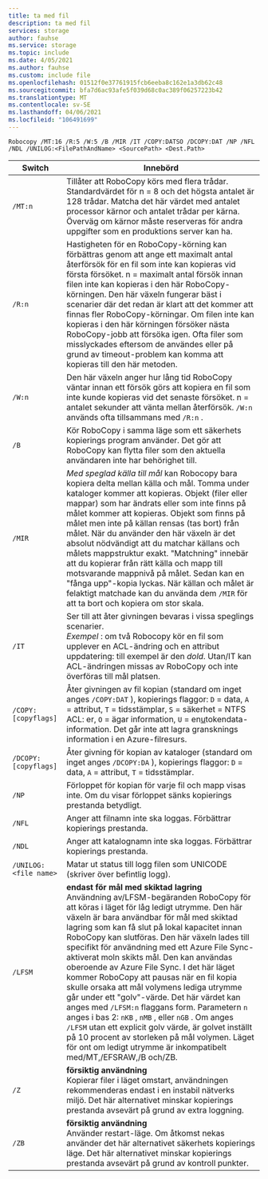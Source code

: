 ```yaml
---
title: ta med fil
description: ta med fil
services: storage
author: fauhse
ms.service: storage
ms.topic: include
ms.date: 4/05/2021
ms.author: fauhse
ms.custom: include file
ms.openlocfilehash: 01512f0e37761915fcb6eeba8c162e1a3db62c48
ms.sourcegitcommit: bfa7d6ac93afe5f039d68c0ac389f06257223b42
ms.translationtype: MT
ms.contentlocale: sv-SE
ms.lasthandoff: 04/06/2021
ms.locfileid: "106491699"
---
```

```console
Robocopy /MT:16 /R:5 /W:5 /B /MIR /IT /COPY:DATSO /DCOPY:DAT /NP /NFL /NDL /UNILOG:<FilePathAndName> <SourcePath> <Dest.Path> 
```

| Switch                | Innebörd |
|-----------------------|---------|
| `/MT:n`               | Tillåter att RoboCopy körs med flera trådar. Standardvärdet för n = 8 och det högsta antalet är 128 trådar. Matcha det här värdet med antalet processor kärnor och antalet trådar per kärna. Överväg om kärnor måste reserveras för andra uppgifter som en produktions server kan ha. |
| `/R:n`                | Hastigheten för en RoboCopy-körning kan förbättras genom att ange ett maximalt antal återförsök för en fil som inte kan kopieras vid första försöket. n = maximalt antal försök innan filen inte kan kopieras i den här RoboCopy-körningen. Den här växeln fungerar bäst i scenarier där det redan är klart att det kommer att finnas fler RoboCopy-körningar. Om filen inte kan kopieras i den här körningen försöker nästa RoboCopy-jobb att försöka igen. Ofta filer som misslyckades eftersom de användes eller på grund av timeout-problem kan komma att kopieras till den här metoden. |
| `/W:n`                | Den här växeln anger hur lång tid RoboCopy väntar innan ett försök görs att kopiera en fil som inte kunde kopieras vid det senaste försöket. n = antalet sekunder att vänta mellan återförsök. `/W:n` används ofta tillsammans med `/R:n` . |
| `/B`                  | Kör RoboCopy i samma läge som ett säkerhets kopierings program använder. Det gör att RoboCopy kan flytta filer som den aktuella användaren inte har behörighet till. |
| `/MIR`                | *Med speglad källa till mål* kan Robocopy bara kopiera delta mellan källa och mål. Tomma under kataloger kommer att kopieras. Objekt (filer eller mappar) som har ändrats eller som inte finns på målet kommer att kopieras. Objekt som finns på målet men inte på källan rensas (tas bort) från målet. När du använder den här växeln är det absolut nödvändigt att du matchar källans och målets mappstruktur exakt. "Matchning" innebär att du kopierar från rätt källa och mapp till motsvarande mappnivå på målet. Sedan kan en "fånga upp"-kopia lyckas. När källan och målet är felaktigt matchade kan du använda dem `/MIR` för att ta bort och kopiera om stor skala. |
| `/IT`                 | Ser till att åter givningen bevaras i vissa speglings scenarier. </br>*Exempel* : om två Robocopy kör en fil som upplever en ACL-ändring och en attribut uppdatering: till exempel är den *dold*. Utan/IT kan ACL-ändringen missas av RoboCopy och inte överföras till mål platsen. |
|`/COPY:[copyflags]`    | Åter givningen av fil kopian (standard om inget anges `/COPY:DAT` ), kopierings flaggor: `D` = data, `A` = attribut, `T` = tidsstämplar, `S` = säkerhet = NTFS ACL: er, `O` = ägar information, `U` = en<u>u</u>tokendata-information. Det går inte att lagra gransknings information i en Azure-filresurs. |
| `/DCOPY:[copyflags]`  | Åter givning för kopian av kataloger (standard om inget anges `/DCOPY:DA` ), kopierings flaggor: `D` = data, `A` = attribut, `T` = tidsstämplar. |
| `/NP`                 | Förloppet för kopian för varje fil och mapp visas inte. Om du visar förloppet sänks kopierings prestanda betydligt. |
| `/NFL`                | Anger att filnamn inte ska loggas. Förbättrar kopierings prestanda. |
| `/NDL`                | Anger att katalognamn inte ska loggas. Förbättrar kopierings prestanda. |
| `/UNILOG:<file name>` | Matar ut status till logg filen som UNICODE (skriver över befintlig logg). |
| `/LFSM`               | **endast för mål med skiktad lagring** </br>Användning av/LFSM-begäranden RoboCopy för att köras i läget för låg ledigt utrymme. Den här växeln är bara användbar för mål med skiktad lagring som kan få slut på lokal kapacitet innan RoboCopy kan slutföras. Den här växeln lades till specifikt för användning med ett Azure File Sync-aktiverat moln skikts mål. Den kan användas oberoende av Azure File Sync. I det här läget kommer RoboCopy att pausas när en fil kopia skulle orsaka att mål volymens lediga utrymme går under ett "golv"-värde. Det här värdet kan anges med `/LFSM:n` flaggans form. Parametern `n` anges i bas 2: `nKB` , `nMB` , eller `nGB` . Om anges `/LFSM` utan ett explicit golv värde, är golvet inställt på 10 procent av storleken på mål volymen. Läget för ont om ledigt utrymme är inkompatibelt med/MT,/EFSRAW,/B och/ZB. |
| `/Z`                  | **försiktig användning** </br>Kopierar filer i läget omstart, användningen rekommenderas endast i en instabil nätverks miljö. Det här alternativet minskar kopierings prestanda avsevärt på grund av extra loggning. |
| `/ZB`                 | **försiktig användning** </br>Använder restart-läge. Om åtkomst nekas använder det här alternativet säkerhets kopierings läge. Det här alternativet minskar kopierings prestanda avsevärt på grund av kontroll punkter. |
   